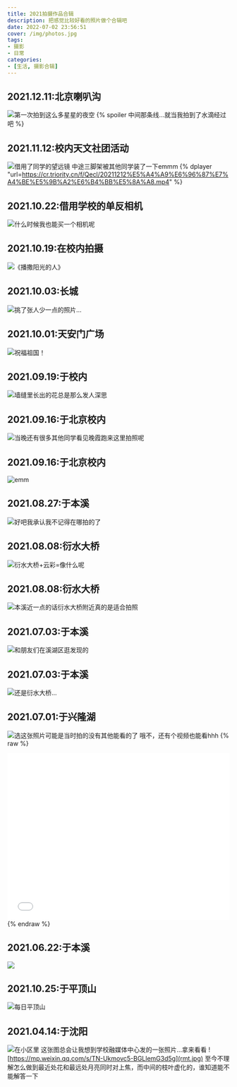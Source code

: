 ```yaml
---
title: 2021拍摄作品合辑
description: 把感觉比较好看的照片做个合辑吧
date: 2022-07-02 23:56:51
cover: /img/photos.jpg
tags:
- 摄影
- 日常
categories: 
- [生活, 摄影合辑]
---
```


## 2021.12.11:北京喇叭沟
![第一次拍到这么多星星的夜空](IMG_20211212_031740.jpg.jpg)
{% spoiler 中间那条线...就当我拍到了水滴经过吧 %}

## 2021.11.12:校内天文社团活动
![借用了同学的望远镜](IMG_20211112_235906.jpg.jpg)
中途三脚架被其他同学装了一下emmm
{% dplayer "url=https://cr.triority.cn/f/Qecl/20211212%E5%A4%A9%E6%96%87%E7%A4%BE%E5%9B%A2%E6%B4%BB%E5%8A%A8.mp4" %}

## 2021.10.22:借用学校的单反相机
![什么时候我也能买一个相机呢](IMG_20211022_225619.jpg.jpg)

## 2021.10.19:在校内拍摄
![《播撒阳光的人》](IMG_20211031_185618.jpg.jpg)

## 2021.10.03:长城
![挑了张人少一点的照片...](IMG_20220701_214340.jpg.jpg)

## 2021.10.01:天安门广场
![祝福祖国！](IMG_20220701_214502.jpg.jpg)

## 2021.09.19:于校内
![墙缝里长出的花总是那么发人深思](718EBE42D78E66AB92954D5D969AE33D.jpg)

## 2021.09.16:于北京校内
![当晚还有很多其他同学看见晚霞跑来这里拍照呢](IMG_20220701_214814.jpg.jpg)

## 2021.09.16:于北京校内
![emm](IMG_20210916_182234.jpg.jpg)

## 2021.08.27:于本溪
![好吧我承认我不记得在哪拍的了](IMG_20220701_215149.jpg.jpg)

## 2021.08.08:衍水大桥
![衍水大桥+云彩=像什么呢](IMG_20210808_174406.jpg.jpg)

## 2021.08.08:衍水大桥
![本溪近一点的话衍水大桥附近真的是适合拍照](IMG_20220701_215437.jpg.jpg)

## 2021.07.03:于本溪
![和朋友们在溪湖区逛发现的](IMG_20220701_220017.jpg.jpg)

## 2021.07.03:于本溪
![还是衍水大桥...](IMG_20220701_220103.jpg.jpg)

## 2021.07.01:于兴隆湖
![选这张照片可能是当时拍的没有其他能看的了](IMG_20220701_220228.jpg.jpg)
哦不，还有个视频也能看hhh
{% raw %}
<div style="position: relative; width: 100%; height: 0; padding-bottom: 75%;">
<iframe src="//player.bilibili.com/player.html?aid=428224473&bvid=BV19G411W7qQ&cid=767026293&page=1" scrolling="no" border="0" frameborder="no" framespacing="0" allowfullscreen="true" style="position: absolute; width: 100%; height: 100%; Left: 0; top: 0;" ></iframe></div>
{% endraw %}

## 2021.06.22:于本溪
![](IMG_20220701_220429.jpg.jpg)

## 2021.10.25:于平顶山
![每日平顶山](IMG_20201025_154833.jpg.jpg)

## 2021.04.14:于沈阳
![在小区里](IMG_20200414_202923.jpg.jpg)
这张图总会让我想到学校融媒体中心发的一张照片...拿来看看
![https://mp.weixin.qq.com/s/TN-Ukmovc5-BGLlemG3d5g](rmt.jpg)
至今不理解怎么做到最近处花和最远处月亮同时对上焦，而中间的枝叶虚化的，谁知道能不能解答一下